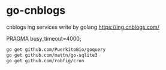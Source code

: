 # go-cnblogs
cnblogs ing services write by golang https://ing.cnblogs.com/

PRAGMA busy_timeout=4000;

```bash
go get github.com/PuerkitoBio/goquery
go get github.com/mattn/go-sqlite3
go get github.com/robfig/cron
```